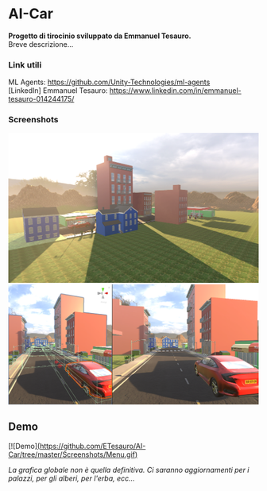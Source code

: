 # AI-Car

**Progetto di tirocinio sviluppato da Emmanuel Tesauro.**<br/>
Breve descrizione...<br/>

### Link utili
ML Agents: https://github.com/Unity-Technologies/ml-agents<br/>
[LinkedIn] Emmanuel Tesauro: https://www.linkedin.com/in/emmanuel-tesauro-014244175/<br/>

### Screenshots
<img width="800" src="https://github.com/ETesauro/AI-Car/blob/3_Terrain/Screenshots/Screenshot_1.png?raw=true">
<img width="800" src="https://github.com/ETesauro/AI-Car/blob/3_Terrain/Screenshots/Screenshot_2.png?raw=true">

## Demo

[![Demo][(https://github.com/ETesauro/AI-Car/tree/master/Screenshots/Menu.gif)](https://www.youtube.com/watch?v=ek1j272iAmc)

<em style="">La grafica globale non è quella definitiva. Ci saranno aggiornamenti per i palazzi, per gli alberi, per l'erba, ecc...</em>
